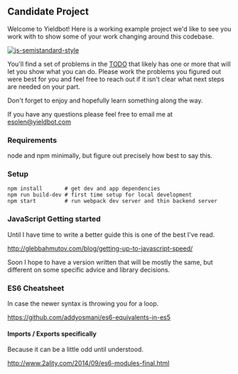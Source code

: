 ## Candidate Project
Welcome to Yieldbot! Here is a working example project we'd like to see you
work with to show some of your work changing around this codebase.

[![js-semistandard-style](https://img.shields.io/badge/code%20style-semistandard-brightgreen.svg?style=flat-square)](https://github.com/solenoid/pancake_project)

You'll find a set of problems in the [TODO](TODO.md) that likely has one or more
that will let you show what you can do. Please work the problems you figured
out were best for you and feel free to reach out if it isn't clear what next
steps are needed on your part.

Don't forget to enjoy and hopefully learn something along the way.

If you have any questions please feel free to email me at esolen@yieldbot.com

### Requirements
node and npm minimally, but figure out precisely how best to say this.

### Setup
```
npm install       # get dev and app dependencies
npm run build-dev # first time setup for local development
npm start         # run webpack dev server and thin backend server
```

### JavaScript Getting started
Until I have time to write a better guide this is one of the best I've read.

http://glebbahmutov.com/blog/getting-up-to-javascript-speed/

Soon I hope to have a version written that will be mostly the same, but
different on some specific advice and library decisions.

### ES6 Cheatsheet
In case the newer syntax is throwing you for a loop.

https://github.com/addyosmani/es6-equivalents-in-es5

#### Imports / Exports specifically
Because it can be a little odd until understood.

http://www.2ality.com/2014/09/es6-modules-final.html
